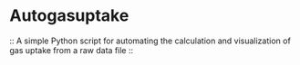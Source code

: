 # Autogasuptake
:: A simple Python script for automating the calculation and visualization of gas uptake from a raw data file ::
